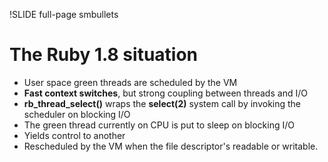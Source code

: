 !SLIDE full-page smbullets

# The Ruby 1.8 situation #

* User space green threads are scheduled by the VM
* __Fast context switches__, but strong coupling between threads and I/O
* __rb_thread_select()__ wraps the __select(2)__ system call by invoking the scheduler on blocking I/O
* The green thread currently on CPU is put to sleep on blocking I/O
* Yields control to another
* Rescheduled by the VM when the file descriptor's readable or writable.

<p class="notes">
</p>